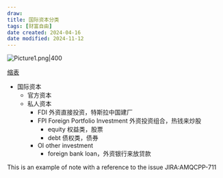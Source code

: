 ```yaml
---
draw:
title: 国际资本分类
tags: [财富自由]
date created: 2024-04-16
date modified: 2024-11-12
---
```


![Picture1.png|400](https://imagehosting4picgo.oss-cn-beijing.aliyuncs.com/imagehosting/fix-dir%2Fliuyishou%2Ftmp%2F2024%2F05%2F05%2F19-07-09-8ad69e4747779feea107d55b67ec8c5f-Picture1-f1ab16.png?x-oss-process=image/resize,l_400)

<!-- more -->

[缩表](缩表.md)

- 国际资本
	- 官方资本
	- 私人资本
		- FDI 外资直接投资，特斯拉中国建厂
		- FPI Foreign Portfolio Investment 外资投资组合，热钱来炒股
			- equity 权益类，股票
			- debt 债权类，债券
		- OI other investment
			- foreign bank loan，外资银行来放贷款

This is an example of note with a reference to the issue JIRA:AMQCPP-711
